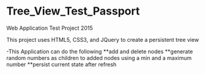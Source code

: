 # Tree_View_Test_Passport
Web Application Test Project 2015

This project uses HTML5, CSS3, and JQuery to create a persistent tree view 

-This Application can do the following
**add and delete nodes
**generate random numbers as children to added nodes using a min and a maximum number
**persist current state after refresh
